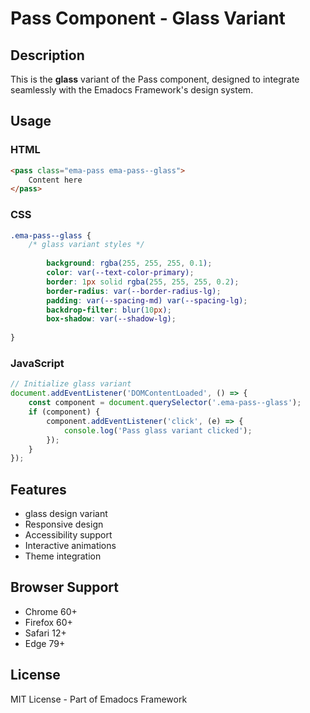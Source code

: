 # Pass Component - Glass Variant

## Description
This is the **glass** variant of the Pass component, designed to integrate seamlessly with the Emadocs Framework's design system.

## Usage

### HTML
```html
<pass class="ema-pass ema-pass--glass">
    Content here
</pass>
```

### CSS
```css
.ema-pass--glass {
    /* glass variant styles */
    
        background: rgba(255, 255, 255, 0.1);
        color: var(--text-color-primary);
        border: 1px solid rgba(255, 255, 255, 0.2);
        border-radius: var(--border-radius-lg);
        padding: var(--spacing-md) var(--spacing-lg);
        backdrop-filter: blur(10px);
        box-shadow: var(--shadow-lg);
    
}
```

### JavaScript
```javascript
// Initialize glass variant
document.addEventListener('DOMContentLoaded', () => {
    const component = document.querySelector('.ema-pass--glass');
    if (component) {
        component.addEventListener('click', (e) => {
            console.log('Pass glass variant clicked');
        });
    }
});
```

## Features
- glass design variant
- Responsive design
- Accessibility support
- Interactive animations
- Theme integration

## Browser Support
- Chrome 60+
- Firefox 60+
- Safari 12+
- Edge 79+

## License
MIT License - Part of Emadocs Framework
